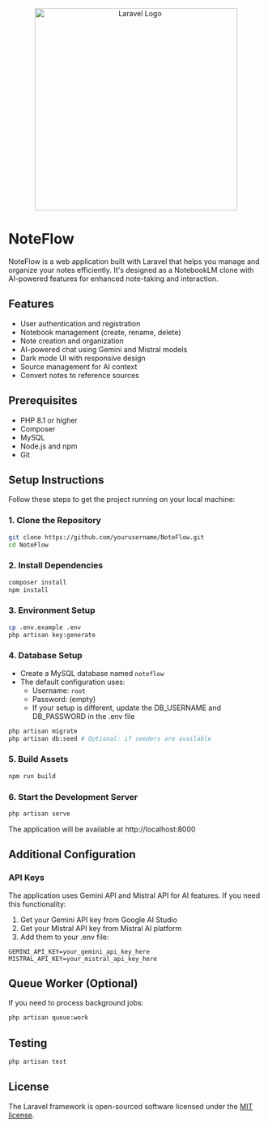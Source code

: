 <p align="center"><img src="https://raw.githubusercontent.com/laravel/art/master/logo-lockup/5%20SVG/2%20CMYK/1%20Full%20Color/laravel-logolockup-cmyk-red.svg" width="400" alt="Laravel Logo"></p>

# NoteFlow

NoteFlow is a web application built with Laravel that helps you manage and organize your notes efficiently. It's designed as a NotebookLM clone with AI-powered features for enhanced note-taking and interaction.

## Features

- User authentication and registration
- Notebook management (create, rename, delete)
- Note creation and organization
- AI-powered chat using Gemini and Mistral models
- Dark mode UI with responsive design
- Source management for AI context
- Convert notes to reference sources

## Prerequisites

- PHP 8.1 or higher
- Composer
- MySQL
- Node.js and npm
- Git

## Setup Instructions

Follow these steps to get the project running on your local machine:

### 1. Clone the Repository

```bash
git clone https://github.com/yourusername/NoteFlow.git
cd NoteFlow
```

### 2. Install Dependencies

```bash
composer install
npm install
```

### 3. Environment Setup

```bash
cp .env.example .env
php artisan key:generate
```

### 4. Database Setup

- Create a MySQL database named `noteflow`
- The default configuration uses:
  - Username: `root`
  - Password: (empty)
  - If your setup is different, update the DB_USERNAME and DB_PASSWORD in the .env file

```bash
php artisan migrate
php artisan db:seed # Optional: if seeders are available
```

### 5. Build Assets

```bash
npm run build
```

### 6. Start the Development Server

```bash
php artisan serve
```

The application will be available at http://localhost:8000

## Additional Configuration

### API Keys

The application uses Gemini API and Mistral API for AI features. If you need this functionality:
1. Get your Gemini API key from Google AI Studio
2. Get your Mistral API key from Mistral AI platform
3. Add them to your .env file:
```
GEMINI_API_KEY=your_gemini_api_key_here
MISTRAL_API_KEY=your_mistral_api_key_here
```

## Queue Worker (Optional)

If you need to process background jobs:

```bash
php artisan queue:work
```

## Testing

```bash
php artisan test
```

## License

The Laravel framework is open-sourced software licensed under the [MIT license](https://opensource.org/licenses/MIT).
